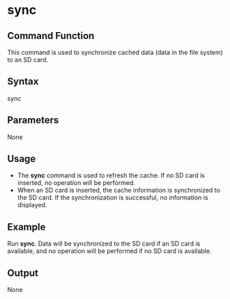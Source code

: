 # sync<a name="EN-US_TOPIC_0000001133846490"></a>

## Command Function<a name="section1285017122274"></a>

This command is used to synchronize cached data \(data in the file system\) to an SD card.

## Syntax<a name="section4731516162712"></a>

sync

## Parameters<a name="section9352418122714"></a>

None

## Usage<a name="section10725192142717"></a>

-   The  **sync**  command is used to refresh the cache. If no SD card is inserted, no operation will be performed.
-   When an SD card is inserted, the cache information is synchronized to the SD card. If the synchronization is successful, no information is displayed.

## Example<a name="section414434814354"></a>

Run  **sync**. Data will be synchronized to the SD card if an SD card is available, and no operation will be performed if no SD card is available.

## Output<a name="section19618121710317"></a>

None

